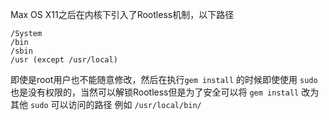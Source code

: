 Max OS X11之后在内核下引入了Rootless机制，以下路径

```
/System
/bin
/sbin
/usr (except /usr/local)
```

即使是root用户也不能随意修改，然后在执行`gem install` 的时候即使使用 `sudo` 也是没有权限的，当然可以解锁Rootless但是为了安全可以将 `gem install` 改为其他 `sudo` 可以访问的路径 例如 `/usr/local/bin/`